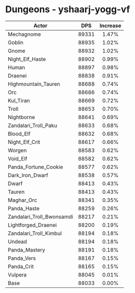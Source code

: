 # Dungeons - yshaarj-yogg-vf
| Actor | DPS | Increase |
|---|:---:|:---:|
|Mechagnome|89331|1.47%|
|Goblin|88935|1.02%|
|Gnome|88932|1.02%|
|Night_Elf_Haste|88902|0.99%|
|Human|88897|0.98%|
|Draenei|88838|0.91%|
|Highmountain_Tauren|88688|0.74%|
|Orc|88686|0.74%|
|Kul_Tiran|88669|0.72%|
|Troll|88653|0.70%|
|Nightborne|88641|0.69%|
|Zandalari_Troll_Paku|88633|0.68%|
|Blood_Elf|88632|0.68%|
|Night_Elf_Crit|88617|0.66%|
|Worgen|88583|0.62%|
|Void_Elf|88582|0.62%|
|Panda_Fortune_Cookie|88577|0.62%|
|Dark_Iron_Dwarf|88538|0.57%|
|Dwarf|88413|0.43%|
|Tauren|88413|0.43%|
|Maghar_Orc|88341|0.35%|
|Panda_Haste|88259|0.26%|
|Zandalari_Troll_Bwonsamdi|88217|0.21%|
|Lightforged_Draenei|88200|0.19%|
|Zandalari_Troll_Kimbul|88194|0.18%|
|Undead|88194|0.18%|
|Panda_Mastery|88191|0.18%|
|Panda_Vers|88167|0.15%|
|Panda_Crit|88165|0.15%|
|Vulpera|88045|0.01%|
|Base|88033|0.00%|
